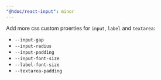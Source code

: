 ```yaml
---
"@hdoc/react-input": minor
---
```


Add more css custom proerties for `input`, `label` and `textarea`:

- `--input-gap`
- `--input-radius`
- `--input-padding`
- `--input-font-size`
- `--label-font-size`
- `--textarea-padding`
